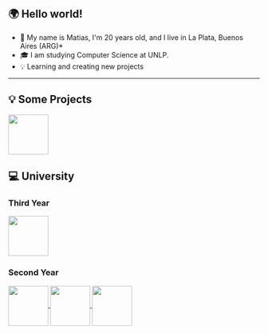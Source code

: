 ## 🌍 Hello world!

* 🤔 My name is Matias, I'm 20 years old, and I live in La Plata, Buenos Aires (ARG)*
* 🎓 I am studying Computer Science at UNLP.
* 💡 Learning and creating new projects

-----------------------

## 💡 Some Projects

<a href="https://github.com/imnotsetro/Proyecto-Iron">
  <img align="center" height="80em" src="https://github-readme-stats.vercel.app/api/pin/?username=imnotsetro&repo=Proyecto-Iron&theme=dark" />
</a>  

## 💻 University

### Third Year

<a href="https://github.com/imnotsetro/OO2">
  <img align="center" height="80em" src="https://github-readme-stats.vercel.app/api/pin/?username=imnotsetro&repo=OO2&theme=dark" />
</a>

### Second Year

<a href="https://github.com/imnotsetro/DBD">
  <img align="center" height="80em" src="https://github-readme-stats.vercel.app/api/pin/?username=imnotsetro&repo=DBD&theme=dark" />
</a>  

<a href="https://github.com/imnotsetro/IS1">
  <img align="center" height="80em" src="https://github-readme-stats.vercel.app/api/pin/?username=imnotsetro&repo=IS1&theme=dark" />
</a>  

<a href="https://github.com/imnotsetro/OO1">
  <img align="center" height="80em" src="https://github-readme-stats.vercel.app/api/pin/?username=imnotsetro&repo=OO1&theme=dark" />
</a>

